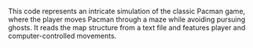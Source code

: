 This code represents an intricate simulation of the classic Pacman game, where the player moves Pacman through a maze while avoiding pursuing ghosts. It reads the map structure from a text file and features player and computer-controlled movements.
